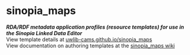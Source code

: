 # sinopia_maps
***RDA/RDF metadata application profiles (resource templates) for use in the Sinopia Linked Data Editor***  
View template details at [uwlib-cams.github.io/sinopia_maps](https://uwlib-cams.github.io/sinopia_maps/)   
View documentation on authoring templates at the [sinopia_maps wiki](https://github.com/uwlib-cams/sinopia_maps/wiki)  

